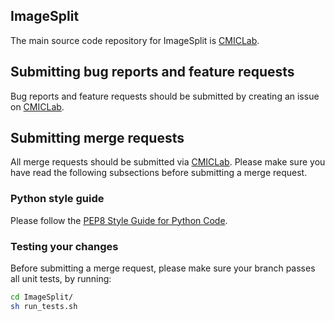 ## ImageSplit

The main source code repository for ImageSplit is [CMICLab][cmiclab-repo].

[cmiclab-repo]: https://cmiclab.cs.ucl.ac.uk/GIFT-Surg/ImageSplit


## Submitting bug reports and feature requests

Bug reports and feature requests should be submitted by creating an issue on [CMICLab][cmiclab-issue].

[cmiclab-issue]: https://cmiclab.cs.ucl.ac.uk/GIFT-Surg/ImageSplit/issues/new


## Submitting merge requests

All merge requests should be submitted via [CMICLab][cmiclab-mr].
Please make sure you have read the following subsections before submitting a merge request.

[cmiclab-mr]: https://cmiclab.cs.ucl.ac.uk/GIFT-Surg/ImageSplit/merge_requests/new


### Python style guide

Please follow the [PEP8 Style Guide for Python Code][pep8].

[pep8]: https://www.python.org/dev/peps/pep-0008/


### Testing your changes

Before submitting a merge request, please make sure your branch passes all
unit tests, by running:

``` sh
cd ImageSplit/
sh run_tests.sh
```
